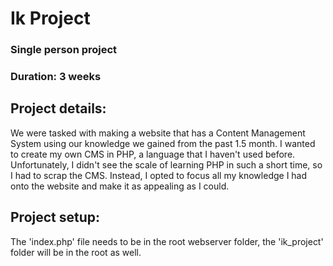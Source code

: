 # Ik Project

### Single person project
### Duration: 3 weeks

## Project details:
We were tasked with making a website that has a Content Management System using our knowledge we gained from the past 1.5 month.
I wanted to create my own CMS in PHP, a language that I haven't used before. Unfortunately, I didn't see the scale of learning PHP in such a short time, so I had to scrap the CMS. Instead, I opted to focus all my knowledge I had onto the website and make it as appealing as I could.

## Project setup:

The 'index.php' file needs to be in the root webserver folder, the 'ik_project' folder will be in the root as well.

